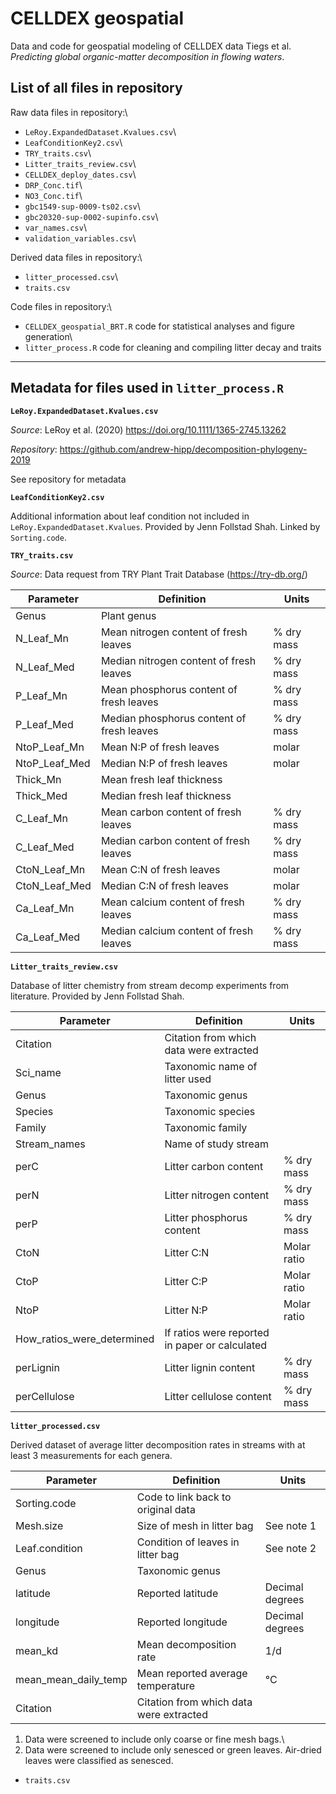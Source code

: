 # CELLDEX geospatial
Data and code for geospatial modeling of CELLDEX data
Tiegs et al. *Predicting global organic-matter decomposition in flowing waters*.

## List of all files in repository

Raw data files in repository:\
  * `LeRoy.ExpandedDataset.Kvalues.csv`\
  * `LeafConditionKey2.csv`\
  * `TRY_traits.csv`\
  * `Litter_traits_review.csv`\
  * `CELLDEX_deploy_dates.csv`\
  * `DRP_Conc.tif`\
  * `NO3_Conc.tif`\
  * `gbc1549-sup-0009-ts02.csv`\
  * `gbc20320-sup-0002-supinfo.csv`\
  * `var_names.csv`\
  * `validation_variables.csv`\


Derived data files in repository:\
  * `litter_processed.csv`\
  * `traits.csv`


Code files in repository:\
  * `CELLDEX_geospatial_BRT.R` code for statistical analyses and figure generation\
  * `litter_process.R` code for cleaning and compiling litter decay and traits

___

## Metadata for files used in `litter_process.R`

__`LeRoy.ExpandedDataset.Kvalues.csv`__

*Source*: LeRoy et al. (2020) https://doi.org/10.1111/1365-2745.13262

*Repository*: https://github.com/andrew-hipp/decomposition-phylogeny-2019

See repository for metadata


__`LeafConditionKey2.csv`__

Additional information about leaf condition not included in `LeRoy.ExpandedDataset.Kvalues`. Provided by Jenn Follstad Shah. Linked by `Sorting.code`.


__`TRY_traits.csv`__

*Source*: Data request from TRY Plant Trait Database (https://try-db.org/) 

|Parameter     |Definition   |Units  |
| ------------- |-----------| -----|
|Genus|Plant genus||
|N_Leaf_Mn|Mean nitrogen content of fresh leaves|% dry mass|
|N_Leaf_Med|Median nitrogen content of fresh leaves|% dry mass|
|P_Leaf_Mn|Mean phosphorus content of fresh leaves|% dry mass|
|P_Leaf_Med|Median phosphorus content of fresh leaves|% dry mass|
|NtoP_Leaf_Mn|Mean N:P of fresh leaves|molar|
|NtoP_Leaf_Med|Median N:P of fresh leaves|molar|
|Thick_Mn|Mean fresh leaf thickness||    
|Thick_Med|Median fresh leaf thickness|| 
|C_Leaf_Mn|Mean carbon content of fresh leaves|% dry mass|
|C_Leaf_Med|Median carbon content of fresh leaves|% dry mass|
|CtoN_Leaf_Mn|Mean C:N of fresh leaves|molar|
|CtoN_Leaf_Med|Median C:N of fresh leaves|molar|
|Ca_Leaf_Mn|Mean calcium content of fresh leaves|% dry mass|
|Ca_Leaf_Med|Median calcium content of fresh leaves|% dry mass|


__`Litter_traits_review.csv`__

Database of litter chemistry from stream decomp experiments from literature. Provided by Jenn Follstad Shah.

|Parameter     |Definition   |Units  |
| ------------- |-----------| -----|
|Citation|Citation from which data were extracted||
|Sci_name|Taxonomic name of litter used||
|Genus|Taxonomic genus||
|Species|Taxonomic species||
|Family|Taxonomic family||
|Stream_names|Name of study stream||
|perC|Litter carbon content|% dry mass|
|perN|Litter nitrogen content|% dry mass|
|perP|Litter phosphorus content|% dry mass|
|CtoN|Litter C:N|Molar ratio|
|CtoP|Litter C:P|Molar ratio|
|NtoP|Litter N:P|Molar ratio|
|How_ratios_were_determined| If ratios were reported in paper or calculated||
|perLignin|Litter lignin content|% dry mass|
|perCellulose|Litter cellulose content|% dry mass|


__`litter_processed.csv`__

Derived dataset of average litter decomposition rates in streams with at least 3 measurements for each genera.

|Parameter     |Definition   |Units  |
| ------------- |-----------| -----|
|Sorting.code|Code to link back to original data||
|Mesh.size|Size of mesh in litter bag|See note 1| 
|Leaf.condition|Condition of leaves in litter bag|See note 2|
|Genus|Taxonomic genus||
|latitude|Reported latitude|Decimal degrees|
|longitude|Reported longitude|Decimal degrees|
|mean_kd|Mean decomposition rate|1/d|
|mean_mean_daily_temp|Mean reported average temperature|°C|
|Citation|Citation from which data were extracted||

1. Data were screened to include only coarse or fine mesh bags.\
2. Data were screened to include only senesced or green leaves. Air-dried leaves were classified as senesced.


  * `traits.csv`
